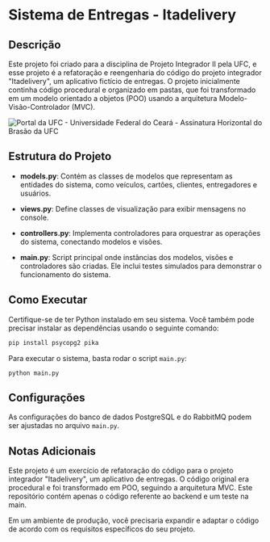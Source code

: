# Sistema de Entregas - Itadelivery

## Descrição

Este projeto foi criado para a disciplina de Projeto Integrador II pela UFC, e esse projeto é a refatoração e reengenharia do código do projeto integrador "Itadelivery", um aplicativo fictício de entregas. O projeto inicialmente continha código procedural e organizado em pastas, que foi transformado em um modelo orientado a objetos (POO) usando a arquitetura Modelo-Visão-Controlador (MVC).

![Portal da UFC - Universidade Federal do Ceará - Assinatura Horizontal do  Brasão da UFC](https://www.ufc.br/images/_images/a_universidade/identidade_visual/brasao/brasao1_horizontal_cor_72dpi.png)

## Estrutura do Projeto

- **models.py**: Contém as classes de modelos que representam as entidades do sistema, como veículos, cartões, clientes, entregadores e usuários.

- **views.py**: Define classes de visualização para exibir mensagens no console.

- **controllers.py**: Implementa controladores para orquestrar as operações do sistema, conectando modelos e visões.

- **main.py**: Script principal onde instâncias dos modelos, visões e controladores são criadas. Ele inclui testes simulados para demonstrar o funcionamento do sistema.

## Como Executar

Certifique-se de ter Python instalado em seu sistema. Você também pode precisar instalar as dependências usando o seguinte comando:

```bash
pip install psycopg2 pika
```

Para executar o sistema, basta rodar o script `main.py`:

```
python main.py
```

## Configurações

As configurações do banco de dados PostgreSQL e do RabbitMQ podem ser ajustadas no arquivo `main.py`.

## Notas Adicionais

Este projeto é um exercício de refatoração do código para o projeto integrador "Itadelivery", um aplicativo de entregas. O código original era procedural e foi transformado em POO, seguindo a arquitetura MVC. Este repositório contém apenas o código referente ao backend e um teste na main.

Em um ambiente de produção, você precisaria expandir e adaptar o código de acordo com os requisitos específicos do seu projeto.

